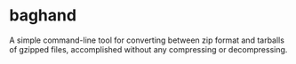 # baghand
A simple command-line tool for converting between zip format and tarballs of gzipped files, accomplished without any compressing or decompressing.
